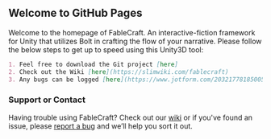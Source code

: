 ## Welcome to GitHub Pages

Welcome to the homepage of FableCraft. An interactive-fiction framework for Unity that utilizes Bolt in crafting the flow of your narrative. Please follow the below steps to get up to speed using this Unity3D tool:

```markdown
1. Feel free to download the Git project [here]
2. Check out the Wiki [here](https://slimwiki.com/fablecraft)
3. Any bugs can be logged [here](https://www.jotform.com/203217781850051)
```

### Support or Contact

Having trouble using FableCraft? Check out our [wiki](https://slimwiki.com/fablecraft) or if you've found an issue, please [report a bug](https://www.jotform.com/203217781850051) and we’ll help you sort it out.
